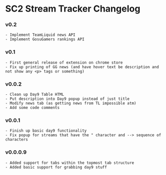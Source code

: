 SC2 Stream Tracker Changelog
=========================================

### v0.2
```
- Implement TeamLiquid news API
- Implement GosuGamers rankings API
```
### v0.1
```
- First general release of extension on chrome store
- Fix up printing of GG news (and have hover text be description and not show any <p> tags or something)
```
### v0.0.2
```
- Clean up Day9 Table HTML
- Put description into Day9 popup instead of just title
- Modify news tab (as getting news from TL impossible atm)
- Add some code comments
```
### v0.0.1
```
- Finish up basic day9 functionality
- Fix popup for streams that have the " character and --> sequence of characters
```

### v0.0.0.9
```
- Added support for tabs within the topmost tab structure
- Added basic support for grabbing day9 stuff
```